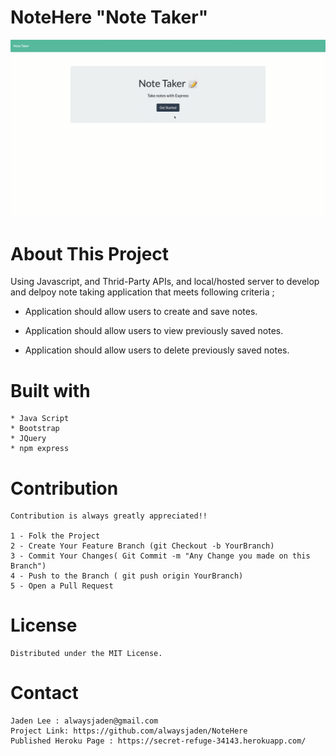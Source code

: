 # NoteHere "Note Taker"

![NoteHere](./public/assets/image/snapshot.gif?raw=true "NoteHere")


# About This Project

Using Javascript, and Thrid-Party APIs, and local/hosted server to develop and delpoy note taking application that meets following criteria ;

* Application should allow users to create and save notes.

* Application should allow users to view previously saved notes.

* Application should allow users to delete previously saved notes.


# Built with
    * Java Script
    * Bootstrap
    * JQuery
    * npm express

# Contribution
    Contribution is always greatly appreciated!! 

    1 - Folk the Project
    2 - Create Your Feature Branch (git Checkout -b YourBranch)
    3 - Commit Your Changes( Git Commit -m "Any Change you made on this Branch")
    4 - Push to the Branch ( git push origin YourBranch)
    5 - Open a Pull Request 



# License 
    Distributed under the MIT License.


# Contact
    Jaden Lee : alwaysjaden@gmail.com
    Project Link: https://github.com/alwaysjaden/NoteHere
    Published Heroku Page : https://secret-refuge-34143.herokuapp.com/




 